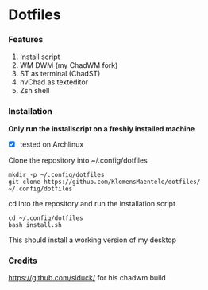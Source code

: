 # Dotfiles
### Features
1. Install script
2. WM DWM (my ChadWM fork)
3. ST as terminal (ChadST)
4. nvChad as texteditor
5. Zsh shell

### Installation
**Only run the installscript on a freshly installed machine**
- [X] tested on Archlinux

Clone the repository into ~/.config/dotfiles
```
mkdir -p ~/.config/dotfiles
git clone https://github.com/KlemensMaentele/dotfiles/ ~/.config/dotfiles
```
cd into the repository and run the installation script
```
cd ~/.config/dotfiles
bash install.sh
```
This should install a working version of my desktop

### Credits
https://github.com/siduck/ for his chadwm build
